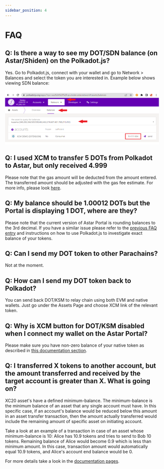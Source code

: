```yaml
---
sidebar_position: 4
---
```


# FAQ

## Q: Is there a way to see my DOT/SDN balance (on Astar/Shiden) on the Polkadot.js?

Yes. Go to Polkadot.js, connect with your wallet and go to Network > Balances and select the token you are interested in. Example below shows viewing SDN balance:

![Viewing KSM balance on Shiden Network](img/1.png)

## Q: I used XCM to transfer 5 DOTs from Polkadot to Astar, but only received 4.999

Please note that the gas amount will be deducted from the amount entered. The transferred amount should be adjusted with the gas fee estimate. For more info, please look [here](https://app.gitbook.com/o/-LgGrgOEDyFYjYWIb1DT/s/-M8GVK5H7hOsGnYqg-7q-872737601/~/changes/aJQFFWQNMjlao1SSjj4a/xcm/using-xcm/xcm-transactions#xcm-transfer-from-polkadot-to-astar).

## Q: My balance should be 1.00012 DOTs but the Portal is displaying 1 DOT, where are they?

Please note that the current version of Astar Portal is rounding balances to the 3rd decimal. If you have a similar issue please refer to the [previous FAQ entry](building-with-xcm/faq-for-smart-contracts.md) and instructions on how to use Polkadot.js to investigate exact balance of your tokens.

## Q: Can I send my DOT token to other Parachains?

Not at the moment.

## Q: How can I send my DOT token back to Polkadot?

You can send back DOT/KSM to relay chain using both EVM and native wallets. Just go under the Assets Page and choose XCM link of the relevant token.

## Q: Why is XCM button for DOT/KSM disabled when I connect my wallet on the Astar Portal?

Please make sure you have non-zero balance of your native token as described in [this documentation section](https://app.gitbook.com/o/-LgGrgOEDyFYjYWIb1DT/s/-M8GVK5H7hOsGnYqg-7q-872737601/~/changes/aJQFFWQNMjlao1SSjj4a/xcm/using-xcm/xcm-transactions#xcm-transfer-from-polkadot-to-astar).

## Q: I transferred X tokens to another account, but the amount transferred and received by the target account is greater than X. What is going on?

XC20 asset's have a defined minimum-balance. The minimum-balance is the minimum balance of an asset that any single account must have. In this specific case, if an account's balance would be reduced below this amount in an asset transfer transaction, then the amount actually transferred would include the remaining amount of specific asset on initiating account.

Take a look at an example of a transaction in case of an asset whose minimum-balance is 10: Alice has 10.9 tokens and tries to send to Bob 10 tokens. Remaining balance of Alice would become 0.9 which is less than minimum amount. In this case, transaction amount would automatically equal 10.9 tokens, and Alice's account end balance would be 0.

For more details take a look in the [documentation pages](building-with-xcm/send-xc20-evm.md).
